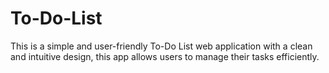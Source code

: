 # To-Do-List
This is a simple and user-friendly To-Do List web application with a clean and intuitive design, this app allows users to manage their tasks efficiently.
